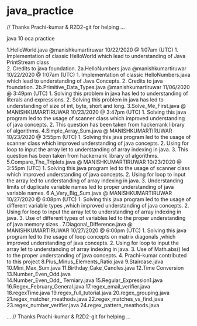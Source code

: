 # java_practice
// Thanks Prachi-kumar & R2D2-git for helping ... 


java  10 oca
 practice 



1.HelloWorld.java
         @manishkumartiruwar 10/22/2020 @ 1:07am (UTC)
        1. Implementation of classic HelloWorld which lead to understanding of Java   PrintStream  class   
        2. Credits to java foundation.
2a.HelloNumbers.java
        @manishkumartiruwar 10/22/2020 @ 1:07am (UTC)
       1. Implementation of classic HelloNumbers.java  which lead to understanding of Java    Concepts.
       2. Credits to java foundation.
2b.Primitive_Data_Types.java
        @manishkumartiruwar  11/06/2020 @ 3:49pm (UTC)
         1. Solving this problem in java has led to understanding of literals and expressions.
         2. Solving this problem in java has led to understanding of size of int, byte, short and long.
3.Solve_Me_First.java
        @ MANISHKUMARTIRUWAR 10/23/2020 @ 3:47pm (UTC)
         1. Solving this java program led to the usage of scanner class which improved understanding of java concepts.
         2. This question has been taken from hackerrank library of algorithms.
4.Simple_Array_Sum.java
        @ MANISHKUMARTIRUWAR 10/23/2020 @ 3:55pm (UTC)
        1. Solving this java program led to the usage of scanner class which improved understanding of java concepts.
        2.  Using for loop to input the array  let to understanding of array indexing in java.
        3. This question has been taken from hackerrank library of algorithms.
5.Compare_The_Triplets.java
        @ MANISHKUMARTIRUWAR 10/23/2020 @ 3:55pm (UTC)
        1. Solving this java program led to the usage of scanner class which improved understanding of java concepts.
        2.  Using for loop to input the array  led to understanding of array indexing in java.
        3. Understanding limits of  duplicate variable names led to proper understanding of java variable names.
6.A_Very_Big_Sum.java
        @ MANISHKUMARTIRUWAR 10/27/2020 @ 6:08pm (UTC)
        1. Solving this java program led to the usage of different variable types ,which improved understanding of java concepts.
        2.  Using for loop to input the array  let to understanding of array indexing in java.
        3.  Use of  different types of variables  led to the proper understanding of java  memory  sizes .
7.Diagonal_Difference.java
        @ MANISHKUMARTIRUWAR 10/27/2020 @ 6:00pm (UTC)
        1. Solving this java program led to the usage of  loop concepts on matrix diagonals ,which improved understanding of java concepts.
        2.  Using for loop to input the array  let to understanding of array indexing in java.
        3.  Use of  Math.abs() led to the proper understanding of java  concepts.
        4.   Prachi-kumar contributed to this project
8.Plus_Minus_Elements_Ratio.java
9.Staircase.java
10.Mini_Max_Sum.java
11.Birthday_Cake_Candles.java
12.Time Conversion
13.Number_Even_Odd.java    
14.Number_Even_Odd_ Terniary.java
15.Regular_Expression1.java
16.Regex_February_General.java 
17.regex_email_verifier.java
18.regexTime.java
19.regex_full_tutorial.java
20.regex_grouping.java
21.regex_matcher_meathods.java
22.regex_matches_vs_find.java
23.regex_number_verifier.java
24.regex_pattern_meathods.java

...
// Thanks Prachi-kumar & R2D2-git for helping ... 
